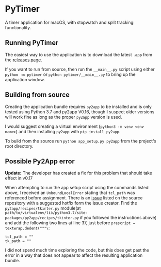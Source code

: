 # PyTimer

A timer application for macOS, with stopwatch and split tracking functionality.

## Running PyTimer

The easiest way to use the application is to download the latest `.app` from 
the [releases page](https://github.com/Cjreynol/PyTimer/releases).

If you want to run from source, then run the `__main__.py` script using 
either `python -m pytimer` or `python pytimer/__main__.py` to bring up the 
application window.

## Building from source

Creating the application bundle requires `py2app` to be installed and is only 
tested using Python 3.7 and py2app V0.16, though I suspect older versions 
will work fine as long as the proper `py2app` version is used.

I would suggest creating a virtual environment (`python3 -m venv <env name>`) 
and then installing `py2app` with `pip install py2app`.  

To build from the source run `python app_setup.py py2app` from the project's 
root directory.

## Possible Py2App error

**Update:**  The developer has created a fix for this problem that should 
take effect in v0.17

When attempting to run the app setup script using the commands listed above, 
I received an `UnboundLocalError` stating that `tcl_path` was referenced 
before assignment.  There is an 
[issue](https://bitbucket.org/ronaldoussoren/py2app/issues/247/error-in-tkinterpy) 
listed on the source repository with a suggested hotfix form the issue 
creator.  Find the `py2app/recipes/tkinter.py` module(at 
`path/to/virtualenv/lib/python3.7/site-packages/py2app/recipes/tkinter.py` 
if you followed the instructions above) and add the following two lines at 
line 37, just before `prescript = textwrap.dedent("""\`:

    tcl_path = ""
    tk_path = ""


I did not spend much time exploring the code, but this does get past the 
error in a way that does not appear to affect the resulting application 
bundle.
